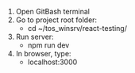 <!-- To start test server for Next.js -->

1. Open GitBash terminal
2. Go to project root folder:
   - cd ~/tos_winsrv/react-testing/
3. Run server:
   - npm run dev
4. In browser, type:
   - localhost:3000
